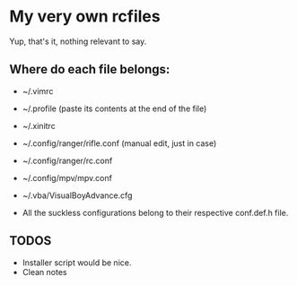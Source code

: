 # My very own rcfiles
Yup, that's it, nothing relevant to say.

## Where do each file belongs:

* ~/.vimrc
* ~/.profile (paste its contents at the end of the file)
* ~/.xinitrc
* ~/.config/ranger/rifle.conf (manual edit, just in case)
* ~/.config/ranger/rc.conf
* ~/.config/mpv/mpv.conf
* ~/.vba/VisualBoyAdvance.cfg

* All the suckless configurations belong to their respective conf.def.h file.

## TODOS

* Installer script would be nice.
* Clean notes

